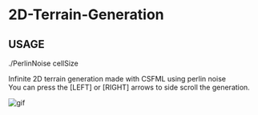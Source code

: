# 2D-Terrain-Generation
## USAGE
./PerlinNoise cellSize  
  
Infinite 2D terrain generation made with CSFML using perlin noise  
You can press the [LEFT] or [RIGHT] arrows to side scroll the generation.

![gif](https://raw.github.com/L0rentz/2D-Terrain-Generation/main/examples/example.gif)  
